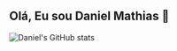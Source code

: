  ## Olá, Eu sou Daniel Mathias 👋
 
![Daniel's GitHub stats](https://github-readme-stats.vercel.app/api?username=Daniel&count_private=true)
